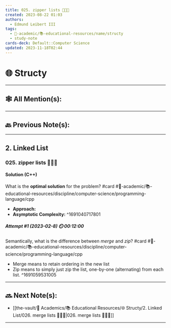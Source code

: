 ```yaml
---
title: 025. zipper lists 👨🏽‍💻
created: 2023-08-22 01:03
authors:
  - Edmund Leibert III
tags:
  - 🔴-academic/📚-educational-resources/name/structy
  - study-note
cards-deck: Default::Computer Science
updated: 2023-11-18T02:44
---
```


# 🌐 Structy

---

## 🕸️ All Mention(s): 

---

## 🔙 Previous Note(s):

---

## 2. Linked List

### **025. zipper lists 👨🏽‍💻**

#### Solution (C++)

What is the **optimal solution** for the problem? 
#card #🔴-academic/📚-educational-resources/discipline/computer-science/programming-language/cpp
- **Approach:**
- **Asymptotic Complexity:**
^1691040717801

##### **Attempt #1 (2023-02-8) ⏲️ 00:12:00**

Semantically, what is the difference between *merge* and *zip*? 
#card  #🔴-academic/📚-educational-resources/discipline/computer-science/programming-language/cpp
- Merge means to retain ordering in the new list
- Zip means to simply just zip the list, one-by-one (alternating) from each list.
^1691059531005



---

## 🔜 Next Note(s):
- [[the-vault/🔴 Academics/📚 Educational Resources/🌐 Structy/2. Linked List/026. merge lists 👨🏽‍💻|026. merge lists 👨🏽‍💻]]

---



